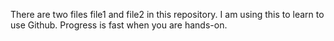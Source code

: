 There are two files file1 and file2 in this repository. I am using this to learn to use Github. Progress is fast when you are hands-on.

